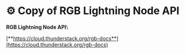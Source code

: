 # ⚙️ Copy of RGB Lightning Node API

**RGB Lightning Node API**\


[**https://cloud.thunderstack.org/rgb-docs**](https://cloud.thunderstack.org/rgb-docs)
